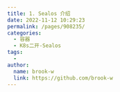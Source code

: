 ```yaml
---
title: 1. Sealos 介绍
date: 2022-11-12 10:29:23
permalink: /pages/908235/
categories:
  - 容器
  - K8s二开-Sealos
tags:
  -
author:
  name: brook-w
  link: https://github.com/brook-w
---
```


